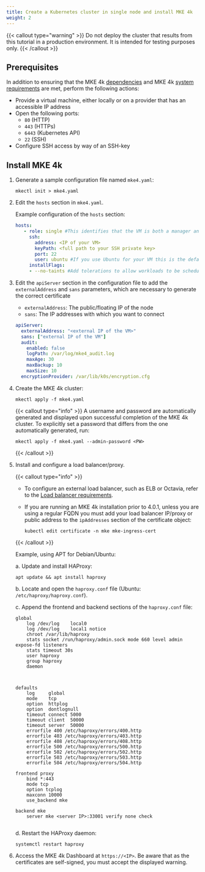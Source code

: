 ```yaml
---
title: Create a Kubernetes cluster in single node and install MKE 4k
weight: 2
---
```


{{< callout type="warning" >}}
Do not deploy the cluster that results from this tutorial in a production
environment. It is intended for testing purposes only.
{{< /callout >}}

## Prerequisites
In addition to ensuring that the MKE 4k [dependencies](../../../getting-started/install-mke-4k-cli)
and MKE 4k [system requirements](../../../getting-started/system-requirements)
are met, perform the following actions:

- Provide a virtual machine, either locally or on a provider that has an accessible IP address
- Open the following ports:
  - `80` (HTTP)
  - `443` (HTTPs)
  - `6443` (Kubernetes API)
  - `22` (SSH)
- Configure SSH access by way of an SSH-key


## Install MKE 4k

1. Generate a sample configuration file named `mke4.yaml`:

   ```shell
   mkectl init > mke4.yaml
   ```

2. Edit the `hosts` section in `mke4.yaml`.

   Example configuration of the `hosts` section:

    ```yaml
    hosts:
       - role: single #This identifies that the VM is both a manager and a worker 
         ssh:
           address: <IP of your VM>
           keyPath: <full path to your SSH private key>
           port: 22
           user: ubuntu #If you use Ubuntu for your VM this is the default user
         installFlags:
         - --no-taints #Add tolerations to allow workloads to be scheduled on a manager node
    ```

3. Edit the `apiServer` section in the configuration file to add the
   `externalAddress` and `sans` parameters, which are necessary to generate the 
   correct certificate

   * `externalAddress`: The public/floating IP of the node
   * `sans`: The IP addresses with which you want to connect 

    ```yaml
    apiServer:
      externalAddress: "<external IP of the VM>"
      sans: ["external IP of the VM"]
      audit:
        enabled: false
        logPath: /var/log/mke4_audit.log
        maxAge: 30
        maxBackup: 10
        maxSize: 10
      encryptionProvider: /var/lib/k0s/encryption.cfg
    ```
    

4. Create the MKE 4k cluster:

   ```shell
   mkectl apply -f mke4.yaml
   ```

   {{< callout type="info" >}}
   A username and password are automatically generated and displayed upon successful completion of the MKE 4k cluster. 
   To explicitly set a password that differs from the one automatically generated, run: 
   ```shell
   mkectl apply -f mke4.yaml --admin-password <PW>
   ```
   {{< /callout >}}
   
5. Install and configure a load balancer/proxy.

    {{< callout type="info" >}}

    - To configure an external load balancer, such as ELB or Octavia, refer to the [Load balancer requirements](../../../getting-started/system-requirements/#load-balancer-requirements).

    - If you are running an MKE 4k installation prior to 4.0.1, unless you are using a regular FQDN you must add your load balancer IP/proxy or public address to the `ipAddresses` section of the certificate object:

      ```shell
      kubectl edit certificate -n mke mke-ingress-cert
      ```

    {{< /callout >}}

    Example, using APT for Debian/Ubuntu:

    a. Update and install HAProxy:

      ```shell
      apt update && apt install haproxy
      ```

    b. Locate and open the `haproxy.conf` file (Ubuntu: `/etc/haproxy/haproxy.conf`).
    
    c. Append the frontend and backend sections of the `haproxy.conf` file: 

      ```shell
      global
          log /dev/log    local0 
          log /dev/log    local1 notice
          chroot /var/lib/haproxy
          stats socket /run/haproxy/admin.sock mode 660 level admin expose-fd listeners
          stats timeout 30s
          user haproxy
          group haproxy
          daemon



      defaults
          log     global
          mode    tcp
          option  httplog
          option  dontlognull
          timeout connect 5000
          timeout client  50000
          timeout server  50000
          errorfile 400 /etc/haproxy/errors/400.http
          errorfile 403 /etc/haproxy/errors/403.http
          errorfile 408 /etc/haproxy/errors/408.http
          errorfile 500 /etc/haproxy/errors/500.http
          errorfile 502 /etc/haproxy/errors/502.http
          errorfile 503 /etc/haproxy/errors/503.http
          errorfile 504 /etc/haproxy/errors/504.http

      frontend proxy
          bind *:443
          mode tcp
          option tcplog
          maxconn 10000
          use_backend mke

      backend mke
          server mke <server IP>:33001 verify none check
                                                    
      ```

    d. Restart the HAProxy daemon:

      ```shell
      systemctl restart haproxy
      ````

6. Access the MKE 4k Dashboard at `https://<IP>`. Be aware that as the
   certificates are self-signed, you must accept the displayed warning.
